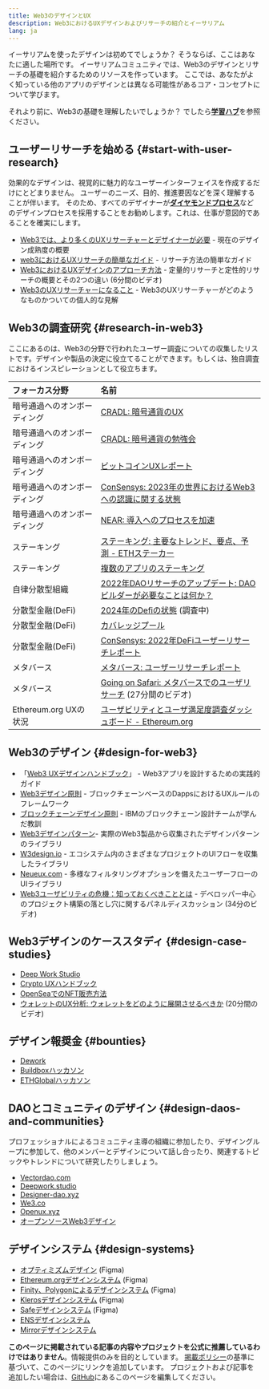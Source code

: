 ```yaml
---
title: Web3のデザインとUX
description: Web3におけるUXデザインおよびリサーチの紹介とイーサリアム
lang: ja
---
```


イーサリアムを使ったデザインは初めてでしょうか？ そうならば、ここはあなたに適した場所です。 イーサリアムコミュニティでは、Web3のデザインとリサーチの基礎を紹介するためのリソースを作っています。 ここでは、あなたがよく知っている他のアプリのデザインとは異なる可能性があるコア・コンセプトについて学びます。

それより前に、Web3の基礎を理解したいでしょうか？ でしたら[**学習ハブ**](/learn/)を参照ください。

## ユーザーリサーチを始める {#start-with-user-research}

効果的なデザインは、視覚的に魅力的なユーザーインターフェイスを作成するだけにとどまりません。 ユーザーのニーズ、目的、推進要因などを深く理解することが伴います。 そのため、すべてのデザイナーが[**ダイヤモンドプロセス**](https://en.wikipedia.org/wiki/Double_Diamond_(design_process_model))などのデザインプロセスを採用することをお勧めします。これは、仕事が意図的であることを確実にします。

- [Web3では、より多くのUXリサーチャーとデザイナーが必要](https://blog.akasha.org/akasha-conversations-9-web3-needs-more-ux-researchers-and-designers) - 現在のデザイン成熟度の概要
- [web3におけるUXリサーチの簡単なガイド](https://uxplanet.org/a-complete-guide-to-ux-research-for-web-3-0-products-d6bead20ebb1) - リサーチ方法の簡単なガイド
- [Web3におけるUXデザインのアプローチ方法](https://archive.devcon.org/archive/watch/6/data-empathy-how-to-approach-ux-decisions-in-web3/) - 定量的リサーチと定性的リサーチの概要とその2つの違い (6分間のビデオ)
- [Web3のUXリサーチャーになること](https://medium.com/@georgia.rakusen/what-its-like-being-a-user-researcher-in-web3-6a4bcc096849) - Web3のUXリサーチャーがどのようなものかついての個人的な見解

## Web3の調査研究 {#research-in-web3}

ここにあるのは、Web3の分野で行われたユーザー調査についての収集したリストです。デザインや製品の決定に役立てることができます。もしくは、独自調査におけるインスピレーションとして役立ちます。

| フォーカス分野                                              | 名前                                                                                                                                                                   |
|:---------------------------------------------------- |:-------------------------------------------------------------------------------------------------------------------------------------------------------------------- |
| <Badge colorScheme="green">暗号通過へのオンボーディング</Badge>    | [CRADL: 暗号通貨のUX](https://docs.google.com/presentation/d/1s2OPSH5sMJzxRYaJSSRTe8W2iIoZx0PseIV-WeZWD1s/edit?usp=sharing)                                               |
| <Badge colorScheme="green">暗号通過へのオンボーディング</Badge>    | [CRADL: 暗号通貨の勉強会](https://docs.google.com/presentation/d/1R9nFuzA-R6SxaGCKhoMbE4Vxe0JxQSTiHXind3LVq_w/edit?usp=sharing)                                              |
| <Badge colorScheme="green">暗号通過へのオンボーディング</Badge>    | [ビットコインUXレポート](https://github.com/patestevao/BitcoinUX-report/blob/master/report.md)                                                                                 |
| <Badge colorScheme="green">暗号通過へのオンボーディング</Badge>    | [ConSensys: 2023年の世界におけるWeb3への認識に関する状態](https://consensys.io/insight-report/web3-and-crypto-global-survey-2023)                                                      |
| <Badge colorScheme="green">暗号通過へのオンボーディング</Badge>    | [NEAR: 導入へのプロセスを加速](https://drive.google.com/file/d/1VuaQP4QSaQxR5ddQKTMGI0b0rWdP7uGn/view)                                                                          |
| <Badge colorScheme="purple">ステーキング</Badge>           | [ステーキング: 主要なトレンド、要点、予測 - ETHステーカー](https://lookerstudio.google.com/u/0/reporting/cafcee00-e1af-4148-bae8-442a88ac75fa/page/p_ja2srdhh2c?s=hmbTWDh9hJo)               |
| <Badge colorScheme="purple">ステーキング</Badge>           | [複数のアプリのステーキング](https://github.com/threshold-network/UX-User-Research/blob/main/Multi-App%20Staking%20(MAS)/iterative-user-study/MAS%20Iterative%20User%20Study.pdf) |
| <Badge colorScheme="red">自律分散型組織</Badge>             | [2022年DAOリサーチのアップデート: DAOビルダーが必要なことは何か？](https://blog.aragon.org/2022-dao-research-update/)                                                                          |
| <Badge colorScheme="pink">分散型金融(DeFi)</Badge>        | [2024年のDefiの状態](https://stateofdefi.org/) (調査中)                                                                                                                      |
| <Badge colorScheme="pink">分散型金融(DeFi)</Badge>        | [カバレッジプール](https://github.com/threshold-network/UX-User-Research/tree/main/Keep%20Coverage%20Pool)                                                                   |
| <Badge colorScheme="pink">分散型金融(DeFi)</Badge>        | [ConSensys: 2022年DeFiユーザーリサーチレポート](https://cdn2.hubspot.net/hubfs/4795067/ConsenSys%20Codefi-Defi%20User%20ResearchReport.pdf)                                       |
| <Badge colorScheme="gray">メタバース</Badge>              | [メタバース: ユーザーリサーチレポート](https://www.politico.com/f/?id=00000187-7685-d820-a7e7-7e85d1420000)                                                                           |
| <Badge colorScheme="gray">メタバース</Badge>              | [Going on Safari: メタバースでのユーザリサーチ](https://archive.devcon.org/archive/watch/6/going-on-safari-researching-users-in-the-metaverse/?tab=YouTube) (27分間のビデオ)             |
| <Badge colorScheme="blue">Ethereum.org UXの状況</Badge> | [ユーザビリティとユーザ満足度調査ダッシュボード - Ethereum.org](https://lookerstudio.google.com/reporting/0a189a7c-a890-40db-a5c6-009db52c81c9)                                             |

## Web3のデザイン {#design-for-web3}

- 「[Web3 UXデザインハンドブック](https://web3ux.design/)」 - Web3アプリを設計するための実践的ガイド
- [Web3デザイン原則](https://medium.com/@lyricalpolymath/web3-design-principles-f21db2f240c1) - ブロックチェーンベースのDappsにおけるUXルールのフレームワーク
- [ブロックチェーンデザイン原則](https://medium.com/design-ibm/blockchain-design-principles-599c5c067b6e) - IBMのブロックチェーン設計チームが学んだ教訓
- [Web3デザインパターン](https://www.web3designpatterns.io/)- 実際のWeb3製品から収集されたデザインパターンのライブラリ
- [W3design.io](https://w3design.io/) - エコシステム内のさまざまなプロジェクトのUIフローを収集したライブラリ
- [Neueux.com](https://neueux.com/apps) - 多様なフィルタリングオプションを備えたユーザーフローのUIライブラリ
- [Web3ユーザビリティの危機：知っておくべきこととは](https://www.youtube.com/watch?v=oBSXT_6YDzg) - デベロッパー中心のプロジェクト構築の落とし穴に関するパネルディスカッション (34分のビデオ)

## Web3デザインのケーススタディ {#design-case-studies}

- [Deep Work Studio](https://deepwork.studio/case-studies/)
- [Crypto UXハンドブック](https://www.cryptouxhandbook.com/)
- [OpenSeaでのNFT販売方法](https://builtformars.com/case-studies/opensea)
- [ウォレットのUX分析: ウォレットをどのように展開させるべきか](https://www.youtube.com/watch?v=oTpuxYj8JWI&ab_channel=ETHDenver) (20分間のビデオ)

## デザイン報奨金 {#bounties}

- [Dework](https://app.dework.xyz/bounties)
- [Buildboxハッカソン](https://app.buidlbox.io/)
- [ETHGlobalハッカソン](https://ethglobal.com/)

## DAOとコミュニティのデザイン {#design-daos-and-communities}

プロフェッショナルによるコミュニティ主導の組織に参加したり、デザイングループに参加して、他のメンバーとデザインについて話し合ったり、関連するトピックやトレンドについて研究したりしましょう。

- [Vectordao.com](https://vectordao.com/)
- [Deepwork.studio](https://www.deepwork.studio/)
- [Designer-dao.xyz](https://www.designer-dao.xyz/)
- [We3.co](https://we3.co/)
- [Openux.xyz](https://openux.xyz/)
- [オープンソースWeb3デザイン](https://www.web3designers.org/)

## デザインシステム {#design-systems}

- [オプティミズムデザイン](https://www.figma.com/@optimism) (Figma)
- [Ethereum.orgデザインシステム](https://www.figma.com/@ethdotorg) (Figma)
- [Finity、Polygonによるデザインシステム](https://www.figma.com/community/file/1073921725197233598/finity-design-system) (Figma)
- [Klerosデザインシステム](https://www.figma.com/community/file/999852250110186964/kleros-design-system) (Figma)
- [Safeデザインシステム](https://www.figma.com/community/file/1337417127407098506/safe-design-system) (Figma)
- [ENSデザインシステム](https://thorin.ens.domains/)
- [Mirrorデザインシステム](https://degen-xyz.vercel.app/)

**このページに掲載されている記事の内容やプロジェクトを公式に推薦しているわけではありません**。情報提供のみを目的としています。 [掲載ポリシー](/contributing/design/adding-design-resources)の基準に基づいて、このページにリンクを追加しています。 プロジェクトおよび記事を追加したい場合は、[GitHub](https://github.com/ethereum/ethereum-org-website/blob/dev/public/content/developers/docs/design-and-ux/index.md)にあるこのページを編集してください。
